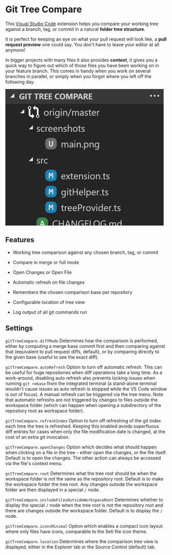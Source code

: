 # Git Tree Compare

This [Visual Studio Code](https://code.visualstudio.com/) extension helps you compare your working tree against a branch, tag, or commit in a natural **folder tree structure**.

It is perfect for keeping an eye on what your pull request will look like, a **pull request preview** one could say. You don't have to leave your editor at all anymore!

In bigger projects with many files it also provides **context**, it gives you a quick way to figure out which of those files you have been working on in your feature branch. This comes in handy when you work on several branches in parallel, or simply when you forgot where you left off the following day.

![Screenshot of Git Tree Compare view](screenshots/main.png)

## Features

- Working tree comparison against any chosen branch, tag, or commit

- Compare in merge or full mode

- Open Changes or Open File

- Automatic refresh on file changes

- Remembers the chosen comparison base per repository

- Configurable location of tree view

- Log output of all git commands run

## Settings

`gitTreeCompare.diffMode` Determines how the comparison is performed, either by computing a merge base commit first and then comparing against that (equivalent to pull request diffs, default), or by comparing directly to the given base (useful to see the exact diff).

`gitTreeCompare.autoRefresh` Option to turn off automatic refresh. This can be useful for huge repositories when diff operations take a long time. As a work-around, disabling auto refresh also prevents locking issues when running `git rebase` from the integrated terminal (a stand-alone terminal wouldn't cause issues as auto refresh is stopped while the VS Code window is out of focus). A manual refresh can be triggered via the tree menu. Note that automatic refreshs are not triggered by changes to files outside the workspace folder (which can happen when opening a subdirectory of the repository root as workspace folder).

`gitTreeCompare.refreshIndex` Option to turn off refreshing of the git index each time the tree is refreshed. Keeping this enabled avoids superfluous diff entries for cases when only the file modification date is changed, at the cost of an extra git invocation.

`gitTreeCompare.openChanges` Option which decides what should happen when clicking on a file in the tree - either open the changes, or the file itself. Default is to open the changes. The other action can always be accessed via the file's context menu.

`gitTreeCompare.root` Determines what the tree root should be when the workspace folder is not the same as the repository root. Default is to make the workspace folder the tree root. Any changes outside the workspace folder are then displayed in a special `/` node.

`gitTreeCompare.includeFilesOutsideWorkspaceRoot` Determines whether to display the special `/` node when the tree root is not the repository root and there are changes outside the workspace folder. Default is to display the `/` node.

`gitTreeCompare.iconsMinimal` Option which enables a compact icon layout where only files have icons, comparable to the Seti file icon theme.

`gitTreeCompare.location` Determines where the comparison tree view is displayed, either in the Explorer tab or the Source Control (default) tab.

